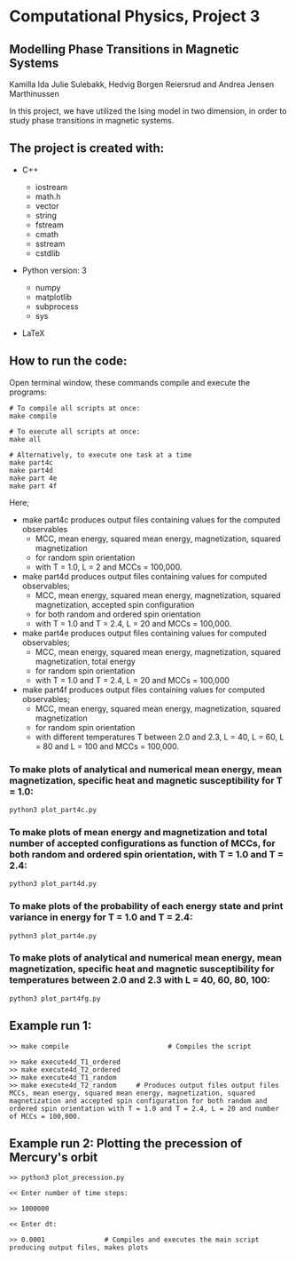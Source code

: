 # Computational Physics, Project 3
## Modelling Phase Transitions in Magnetic Systems

Kamilla Ida Julie Sulebakk, Hedvig Borgen Reiersrud and Andrea Jensen Marthinussen

In this project, we have utilized the Ising model in two dimension, in order to study phase transitions in magnetic systems. 

## The project is created with:
* C++
   * iostream
   * math.h
   * vector
   * string
   * fstream
   * cmath
   * sstream
   * cstdlib
    
* Python version: 3
  * numpy	
  * matplotlib
  * subprocess
  * sys
  
* LaTeX

## How to run the code:
Open terminal window, these commands compile and execute the programs: 
```
# To compile all scripts at once:
make compile 

# To execute all scripts at once:
make all 

# Alternatively, to execute one task at a time 
make part4c
make part4d
make part 4e
make part 4f

```
Here; 
* make part4c produces output files containing values for the computed observables
    * MCC, mean energy, squared mean energy, magnetization, squared magnetization 
    * for random spin orientation 
    * with T = 1.0, L = 2 and MCCs = 100,000. 
* make part4d produces output files containing values for computed observables;
    * MCC, mean energy, squared mean energy, magnetization, squared magnetization, accepted spin configuration
    * for both random and ordered spin orientation
    * with T = 1.0 and T = 2.4, L = 20 and MCCs = 100,000.
* make part4e produces output files containing values for computed observables;
    * MCC, mean energy, squared mean energy, magnetization, squared magnetization, total energy 
    * for random spin orientation 
    * with T = 1.0 and T = 2.4, L = 20 and MCCs = 100,000
* make part4f produces output files containing values for computed observables;
    * MCC, mean energy, squared mean energy, magnetization, squared magnetization 
    * for random spin orientation 
    * with different temperatures T between 2.0 and 2.3, L = 40, L = 60, L = 80 and L = 100 and MCCs = 100,000.



### To make plots of analytical and numerical mean energy, mean magnetization, specific heat and magnetic susceptibility for T = 1.0:
```
python3 plot_part4c.py
```


### To make plots of mean energy and magnetization and total number of accepted configurations as function of MCCs, for both random and ordered spin orientation, with T = 1.0 and T = 2.4:
```
python3 plot_part4d.py
```


### To make plots of the probability of each energy state and print variance in energy for T = 1.0 and T = 2.4:
```
python3 plot_part4e.py
```

	
### To make plots of analytical and numerical mean energy, mean magnetization, specific heat and magnetic susceptibility for temperatures between 2.0 and 2.3 with L = 40, 60, 80, 100:
```
python3 plot_part4fg.py
```



## Example run 1: 
```
>> make compile                         # Compiles the script

>> make execute4d_T1_ordered
>> make execute4d_T2_ordered
>> make execute4d_T1_random
>> make execute4d_T2_random		# Produces output files output files MCCs, mean energy, squared mean energy, magnetization, squared magnetization and accepted spin configuration for both random and ordered spin orientation with T = 1.0 and T = 2.4, L = 20 and number of MCCs = 100,000.

```

## Example run 2: Plotting the precession of Mercury's orbit
```
>> python3 plot_precession.py                                           

<< Enter number of time steps: 

>> 1000000

<< Enter dt:

>> 0.0001				# Compiles and executes the main script producing output files, makes plots

```

